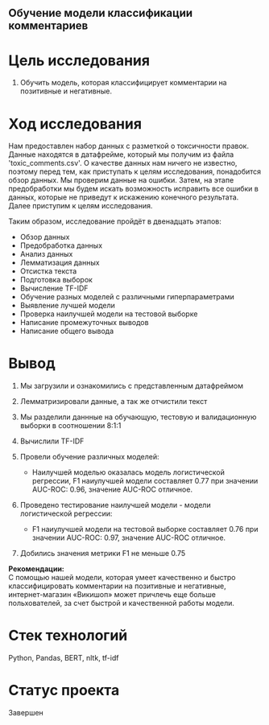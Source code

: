 ## Обучение модели классификации комментариев

# Цель исследования
1. Обучить модель, которая классифицирует комментарии на позитивные и негативные. 

# Ход исследования
Нам предоставлен набор данных с разметкой о токсичности правок. Данные находятся в датафрейме, который мы получим из файла 'toxic_comments.csv'. О качестве данных нам ничего не известно, поэтому перед тем, как приступать к целям исследования, понадобится обзор данных. Мы проверим данные на ошибки. Затем, на этапе предобработки мы будем искать возможность исправить все ошибки в данных, которые не приведут к искажению конечного результата. Далее приступим к целям исследования.<br>


Таким образом, исследование пройдёт в двенадцать этапов:<br>

* Обзор данных 
* Предобработка данных 
* Анализ данных
* Лемматизация данных
* Отсистка текста
* Подготовка выборок
* Вычисление TF-IDF
* Обучение разных моделей с различными гиперпараметрами
* Выявление лучшей модели 
* Проверка наилучшей модели на тестовой выборке 
* Написание промежуточных выводов 
* Написание общего вывода

# Вывод
1. Мы загрузили и ознакомились с представленным датафреймом
2. Лемматризировали данные, а так же отчистили текст
3. Мы разделили даннные на обучающую, тестовую и валидационную выборки в соотношении 8:1:1
4. Вычислили TF-IDF
5. Провели обучение различных моделей:
    * Наилучшей моделью оказалась модель логистической регрессии, F1 наиулучшей модели составляет 0.77 при значении AUC-ROC: 0.96, значение AUC-ROC отличное. 
    
7. Проведено тестирование наилучшей модели - модели логистической регрессии:
    * F1 наиулучшей модели на тестовой выборке составляет 0.76 при значении AUC-ROC: 0.97, значение AUC-ROC отличное.
    
8. Добились значения метрики F1 не меньше 0.75

**Рекомендации:** <br>
С помощью нашей модели, которая умеет качественно и быстро классифицировать комментарии на позитивные и негативные, интернет-магазин «Викишоп» может причлечь еще больше польхователей, за счет быстрой и качественной работы модели.

# Стек технологий
Python, Pandas, BERT, nltk, tf-idf

# Статус проекта
Завершен
